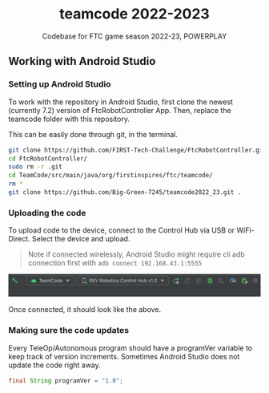 <h1 align="center">teamcode 2022-2023</h1>
<p align="center">Codebase for FTC game season 2022-23, POWERPLAY</p>

## Working with Android Studio

### Setting up Android Studio

To work with the repository in Android Studio, first clone the newest (currently 7.2) version of FtcRobotController App. Then, replace the teamcode folder with this repository.

This can be easily done through git, in the terminal.

```bash
git clone https://github.com/FIRST-Tech-Challenge/FtcRobotController.git
cd FtcRobotController/
sudo rm -r .git
cd TeamCode/src/main/java/org/firstinspires/ftc/teamcode/
rm *
git clone https://github.com/Big-Green-7245/teamcode2022_23.git .
```

### Uploading the code

To upload code to the device, connect to the Control Hub via USB or WiFi-Direct. Select the device and upload.

> Note if connected wirelessly, Android Studio might require cli adb connection first with
> `adb connect 192.168.43.1:5555`

![Connected](.assets/connectedDevice.png)

Once connected, it should look like the above.

### Making sure the code updates

Every TeleOp/Autonomous program should have a programVer variable to keep track of version increments. Sometimes Android Studio does not update the code right away.

```java
final String programVer = "1.0";
```

